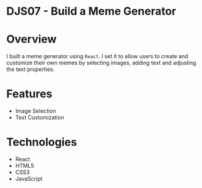 # DJS07 - Build a Meme Generator

# Overview
I built a meme generator using `React`. I set it to allow users to create and customize their own memes by selecting images, adding text and adjusting the text properties.

# Features
- Image Selection
- Text Customization

# Technologies
- React
- HTML5
- CSS3
- JavaScript
